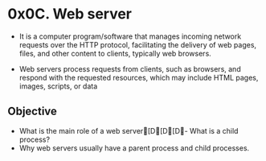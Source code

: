 # 0x0C. Web server
- It is a computer program/software that manages incoming network requests over the HTTP protocol, facilitating the delivery of web pages, files, and other content to clients, typically web browsers.

-  Web servers process requests from clients, such as browsers, and respond with the requested resources, which may include HTML pages, images, scripts, or data

## Objective
- What is the main role of a web server[D[D[D- What is a child process?
- Why web servers usually have a parent process and child processes.
